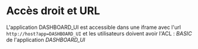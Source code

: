 # Accès droit et URL

L'application DASHBOARD_UI est accessible dans une iframe avec l'url `http://host?app=DASHBOARD_UI` et les utilisateurs doivent avoir l'ACL : *BASIC* de l'application *DASHBOARD_UI*
